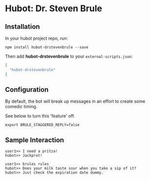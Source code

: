 # Hubot: Dr. Steven Brule

## Installation

In your hubot project repo, run:

`npm install hubot-drstevenbrule --save`

Then add **hubot-drstevenbrule** to your `external-scripts.json`:

```json
[
  "hubot-drstevenbrule"
]
```

## Configuration

By default, the bot will break up messages in an effort to create some comedic timing.

See below to turn this 'feature' off.

```
export BRULE_STAGGERED_REPLY=false
```

## Sample Interaction

```
user1>> I need a pritza!
hubot>> Jackprot!

user1>> brules rules
hubot>> Does your milk taste sour when you take a sip of it? 
hubot>> Just check the expiration date dummy.
```
